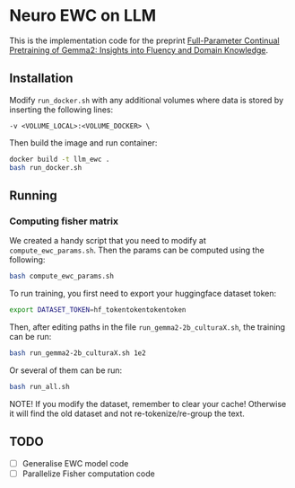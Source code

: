 # Neuro EWC on LLM

This is the implementation code for the preprint [Full-Parameter Continual Pretraining of Gemma2: Insights into Fluency and Domain Knowledge](https://arxiv.org/abs/2505.05946).

## Installation

Modify `run_docker.sh` with any additional volumes where data is stored
by inserting the following lines:

`-v <VOLUME_LOCAL>:<VOLUME_DOCKER> \`

Then build the image and run container:
```bash
docker build -t llm_ewc .
bash run_docker.sh
```

## Running

### Computing fisher matrix

We created a handy script that you need to modify at `compute_ewc_params.sh`.
Then the params can be computed using the following:

```bash
bash compute_ewc_params.sh
```

To run training, you first need to export your huggingface dataset token:
```bash
export DATASET_TOKEN=hf_tokentokentokentoken
```

Then, after editing paths in the file `run_gemma2-2b_culturaX.sh`, the training can be run:

```bash
bash run_gemma2-2b_culturaX.sh 1e2
```

Or several of them can be run:

```bash
bash run_all.sh
```

NOTE!
If you modify the dataset, remember to clear your cache!
Otherwise it will find the old dataset and not re-tokenize/re-group the text.

## TODO
- [ ] Generalise EWC model code
- [ ] Parallelize Fisher computation code
